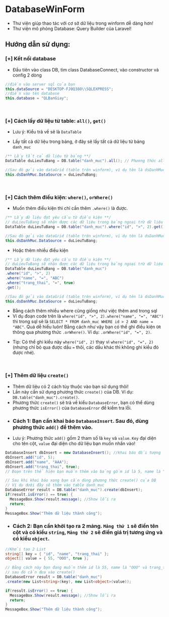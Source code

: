 # DatabaseWinForm
+ Thư viện giúp thao tác với cơ sở dữ liệu trong winform dễ dàng hơn!
+ Thư viện mô phỏng Database: Query Builder của Laravel!

## Hướng dẫn sử dụng:

### [+] Kết nối database
- Đầu tiên vào class DB, tìm class DatabaseConnect, vào constructor và config 2 dòng
````csharp
//điền vào server sql của bạn
this.dataSource = "DESKTOP-FJ0Q38O\\SQLEXPRESS";
//điền vào tên database
this.database = "QLBanGiay";
````
&nbsp;

### [+] Cách lấy dữ liệu từ table: `all()`, `get()`
+ Lưu ý: Kiểu trả về sẽ là `DataTable`

- Lấy tất cả dữ liệu trong bảng, ở đây sẽ lấy tất cả dữ liệu từ bảng `danh_muc`
````csharp
/** Lấy tất cả dữ liệu từ bảng **/
DataTable duLieuTuBang = DB.table("danh_muc").all(); // Phương thức all là lấy tất cả

//Sau đó gửi vào dataGrid (table trên winform), ví dụ tên là dsDanhMuc
this.dsDanhMuc.DataSource = duLieuTuBang;
````
&nbsp;

### [+] Cách thêm điều kiện: `where()`, `orWhere()`
- Muốn thêm điều kiện thì chỉ cần thêm `.where()` là được.
````csharp
/** Lấy dữ liệu đạt yêu cầu từ điều kiện **/
// duLieuTuBang sẽ nhận được các dữ liệu trong bảng ngoại trừ dữ liệu có id là 1
DataTable duLieuTuBang = DB.table("danh_muc").where("id", ">", 2).get();

//Sau đó gửi vào dataGrid (table trên winform), ví dụ tên là dsDanhMuc
this.dsDanhMuc.DataSource = duLieuTuBang;
````

- Hoặc thêm nhiều điều kiện
````csharp
/** Lấy dữ liệu đạt yêu cầu từ điều kiện **/
// duLieuTuBang sẽ nhận được các dữ liệu trong bảng ngoại trừ dữ liệu có id là 1
DataTable duLieuTuBang = DB.table("danh_muc")
.where("id", ">", 2)
.where("name", "=", "ABC")
.where("trang_thai", "=", true)
.get();

//Sau đó gửi vào dataGrid (table trên winform), ví dụ tên là dsDanhMuc
this.dsDanhMuc.DataSource = duLieuTuBang;
````
+ Bằng cách thêm nhiều where cũng giống như việc thêm and trong sql
+ Ví dụ đoạn code trên là `where("id", ">", 2).where("name", "=", "ABC")` thì trong sql sẽ là `SELECT * FROM danh_muc WHERE id > 2 AND name = "ABC"`. Quá dễ hiểu luôn!
Bằng cách như vậy bạn có thể ghi điều kiện `OR` thông qua phương thức `.orWhere()`. Ví dụ: `.orWhere("id", "=", 2)`.
- Tip: Có thể ghi kiểu này `where("id", 2)` thay vì `where("id", "=", 2)` (nhưng chỉ bỏ qua được dấu `=` thôi, các dấu khác thì không ghi kiểu đó được nhé).

&nbsp;

### [+] Thêm dữ liệu `create()`
- Thêm dữ liệu có 2 cách tùy thuộc vào bạn sử dụng thôi!
- Lần này cần sử dụng phương thức `create()` của DB. Ví dụ: `DB.table("danh_muc").create()`.
- Phương thức `create()` sẽ trả về kiểu `DatabaseError`, bạn có thể dùng phương thức `isError()` của `DatabaseError` để kiểm tra lỗi.

+ ### Cách 1: Bạn cần khai báo `DatabaseInsert`. Sau đó, dùng phương thức `add()` để thêm vào.
- Lưu ý: Phương thức `add()` gồm 2 tham số là `key` và `value`. `Key` đại diện cho tên cột, `value` đại diện cho dữ liệu bạn muốn nhấn vào!
````csharp
DatabaseInsert dbInsert = new DatabaseInsert(); //khai báo đối tượng
dbInsert.add("id", 5);
dbInsert.add("name", "AAA");
dbInsert.add("trang_thai", true);
// Đoạn trên thể hiện bạn muốn thêm vào bảng gồm id là 5, name là "AAA" và trang_thai là true

// Sau khi khai báo xong bạn cần dùng phương thức create() của DB
// Ví dụ dưới đây sẽ thêm vào table danh_muc
DatabaseError result = DB.table("danh_muc").create(dbInsert);
if(result.isError() == true) {
  MessageBox.Show(result.message); //Show lỗi ra
  return;
}
MessageBox.Show("Thêm dữ liệu thành công");

````

+ ### Cách 2: Bạn cần khởi tạo ra 2 mảng. `Mảng thứ 1` sẽ điền tên cột và có kiểu `string`, `Mảng thứ 2` sẽ điền giá trị tương ứng và có kiểu `object`.
````csharp
//Khởi tạo 2 List
string[] key = { "id", "name", "trang_thai" };
object[] value = { 55, "OOO", true };

// Bằng cách này bạn đang muốn thêm id là 55, name là "OOO" và trang_thai là true.
// sau đó cần đưa vào create()
DatabaseError result = DB.table("danh_muc")
.create(new List<string>(key), new List<object>(value));

if(result.isError() == true) {
  MessageBox.Show(result.message); //Show lỗi ra
  return;
}
MessageBox.Show("Thêm dữ liệu thành công");
````
